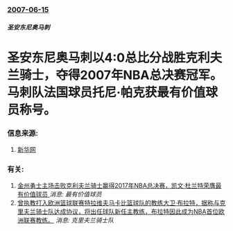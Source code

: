 ### [2007-06-15](/news/2007/06/15/index.md)

##### 圣安东尼奥马刺
# 圣安东尼奥马刺以4:0总比分战胜克利夫兰骑士，夺得2007年NBA总决赛冠军。马刺队法国球员托尼·帕克获最有价值球员称号。




### 信息来源:

1. [新华网](http://news.xinhuanet.com/sports/2007-06/15/content_6246232.htm)

### 有关:

1. [金州勇士主场击败克利夫兰骑士赢得2017年NBA总决赛，凯文·杜兰特荣膺最有价值球员 ](/zh/news/2017/06/13/金州勇士主场击败克利夫兰骑士赢得2017年NBA总决赛-凯文-杜兰特荣膺最有价值球员.md) _消息: 最有价值球员_
2. [ 曾执教打入欧洲篮球联赛特拉维夫马卡比篮球队的教练大卫·布拉特，据称与克里夫兰骑士队达成协议，将出任球队新任主教练，布拉特因此成为NBA首位欧洲联赛教练。](/zh/news/2014/06/7/曾执教打入欧洲篮球联赛特拉维夫马卡比篮球队的教练大卫-布拉特-据称与克里夫兰骑士队达成协议-将出任球队新任主教练-布拉.md) _消息: 克里夫兰骑士队_
